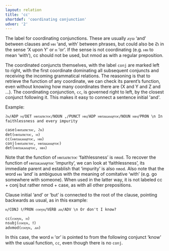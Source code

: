```yaml
---
layout: relation
title: 'cc'
shortdef: 'coordinating conjunction'
udver: '2'
---
```


The label for coordinating conjunctions. These are usually ⲁⲩⲱ ‘and’ between clauses and ⲙⲛ ‘and, with’ between phrases, but could also be ϩⲓ in the sense ‘X upon Y’ or ⲏ ‘or’. If the sense is not coordinating (e.g. ⲙⲛ to mean ‘with’), cc should not be used, but nmod as with a regular preposition. 

The coordinated conjuncts themselves, with the label `conj` are marked left to right, with the first coordinate dominating all subsequent conjuncts and receiving the incoming grammatical relations. The reasoning is that to retrieve the function of any coordinate, we can check its parent’s function, even without knowing how many coordinates there are (X and Y and Z and …). The coordinating conjunction, `cc`, is governed right to left, by the closest conjunct following it. This makes it easy to connect a sentence initial 'and'.

Example:

~~~ sdparse
ϩⲛ/ADP ⲙ/DET ⲙⲛⲧⲁⲡⲓⲥⲧⲟⲥ/NOUN ,/PUNCT ⲙⲛ/ADP ⲙⲛⲧⲁⲕⲁⲑⲁⲣⲧⲟⲥ/NOUN ⲛⲓⲙ/PRON \n In faithlessness and every impurity

case(ⲙⲛⲧⲁⲡⲓⲥⲧⲟⲥ, ϩⲛ)
det(ⲙⲛⲧⲁⲡⲓⲥⲧⲟⲥ, ⲙ)
cc(ⲙⲛⲧⲁⲕⲁⲑⲁⲣⲧⲟⲥ, ⲙⲛ)
conj(ⲙⲛⲧⲁⲡⲓⲥⲧⲟⲥ, ⲙⲛⲧⲁⲕⲁⲑⲁⲣⲧⲟⲥ)
det(ⲙⲛⲧⲁⲕⲁⲑⲁⲣⲧⲟⲥ, ⲛⲓⲙ)
~~~

Note that the function of ⲙⲛⲧⲁⲡⲓⲥⲧⲟⲥ ‘faithlessness’ is `nmod`. To recover the function of ⲙⲛⲧⲁⲕⲁⲑⲁⲣⲧⲟⲥ ‘impurity’, we can look at ‘faithlessness’, its immediate parent and establish that ‘impurity’ is also `nmod`. Also note that the word ⲙⲛ ‘and’ is ambiguous with the meaning of comitative ‘with’ (e.g. go somewhere with someone). When used in the latter way, it is not labeled cc + conj but rather nmod + case, as with all other prepositions.

Clause initial ‘and’ or ‘but’ is connected to the root of the clause, pointing backwards as usual, as in this example:

~~~ sdparse
ⲏ/CONJ ϯ/PRON ⲥⲟⲟⲩⲛ/VERB ⲁⲛ/ADV \n Or don't I know? 

cc(ⲥⲟⲟⲩⲛ, ⲏ)
nsubj(ⲥⲟⲟⲩⲛ, ϯ)
advmod(ⲥⲟⲟⲩⲛ, ⲁⲛ)
~~~

In this case, the word ⲏ ‘or’ is pointed to from the following conjunct ‘know’ with the usual function, `cc`, even though there is no `conj`.
<!-- Interlanguage links updated Ne 5. května 2024, 18:20:50 CEST -->
